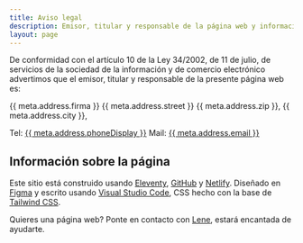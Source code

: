 ```yaml
---
title: Aviso legal
description: Emisor, titular y responsable de la página web y información sobre las técnicas usadas en desarrollo y producción
layout: page
---
```


De conformidad con el artículo 10 de la Ley 34/2002, de 11 de julio, de servicios de la sociedad de la información y de comercio electrónico advertimos que el emisor, titular y responsable de la presente página web es:

{{ meta.address.firma }}
{{ meta.address.street }}
{{ meta.address.zip }}, {{ meta.address.city }},

Tel: <a href="tel:{{ meta.address.phoneCall }}">{{ meta.address.phoneDisplay }}</a>
Mail: <a href="mailto:{{ meta.address.email }}">{{ meta.address.email }}</a>

## Información sobre la página

Este sitio está construido usando <a href="https://www.11ty.dev/" target="_blank" rel="noopener">Eleventy</a>, <a href="https://github.com/netlify" target="_blank" rel="noopener">GitHub</a> y <a href="https://www.netlify.com/" target="_blank" rel="noopener">Netlify</a>.
Diseñado en <a href="https://www.figma.com" target="_blank" rel="noopener">Figma</a> y escrito usando <a href="https://code.visualstudio.com/" target="_blank" rel="noopener">Visual Studio Code</a>, CSS hecho con la base de <a href="https://tailwindcss.com/" target="_blank" rel="noopener">Tailwind CSS</a>.

Quieres una página web? Ponte en contacto con <a href="https://www.lenesaile.com" target="_blank" rel="noopener">Lene</a>, estará encantada de ayudarte.

